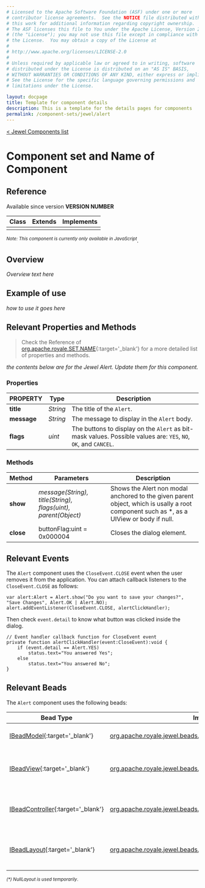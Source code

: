 ```yaml
---
# Licensed to the Apache Software Foundation (ASF) under one or more
# contributor license agreements.  See the NOTICE file distributed with
# this work for additional information regarding copyright ownership.
# The ASF licenses this file to You under the Apache License, Version 2.0
# (the "License"); you may not use this file except in compliance with
# the License.  You may obtain a copy of the License at
# 
# http://www.apache.org/licenses/LICENSE-2.0
# 
# Unless required by applicable law or agreed to in writing, software
# distributed under the License is distributed on an "AS IS" BASIS,
# WITHOUT WARRANTIES OR CONDITIONS OF ANY KIND, either express or implied.
# See the License for the specific language governing permissions and
# limitations under the License.

layout: docpage
title: Template for component details
description: This is a template for the details pages for components
permalink: /component-sets/jewel/alert
---
```

[< Jewel Components list](component-sets/jewel)

# Component set and Name of Component


## Reference
Available since version __VERSION NUMBER__

| Class                 	    | Extends                           | Implements	                    |
|------------------------------	|----------------------------------	|---------------------------------  |
|  |  |  	|

<sup>_Note: This component is currently only available in JavaScript_</sup>.

## Overview

_Overview text here_

## Example of use

_how to use it goes here_

## Relevant Properties and Methods

> Check the Reference of [org.apache.royale.SET.NAME](){:target='_blank'} for a more detailed list of properties and methods.

_the contents below are for the Jewel Alert. Update them for this component._
### Properties

| PROPERTY 	    | Type   	| Description                                                                                                	|
|--------------	|----------	|-----------------------------------------------------------------------------------------------------------	|
| __title__    	| _String_ 	| The title of the `Alert`.                                                                                      |
| __message__  	| _String_ 	| The message to display in the `Alert` body.                                                        	        |
| __flags__    	| _uint_   	| The buttons to display on the `Alert` as bit-mask values. Possible values are: `YES`, `NO`, `OK`, and `CANCEL`. 	|

### Methods

| Method    	| Parameters                                                    	| Description                                                                                                                      	|
|-----------	|---------------------------------------------------------------	|----------------------------------------------------------------------------------------------------------------------------------	|
| __show__   	| _message(String), title(String), flags(uint), parent(Object)_ 	| Shows the Alert non modal anchored to the given parent object, which is usally a root component such as *, as a UIView or body if null.	|
| __close__  	| buttonFlag:uint = 0x000004                                    	| Closes the dialog element.                                                                                                       	|

## Relevant Events

The `Alert` component uses the `CloseEvent.CLOSE` event when the user removes it from the application. You can attach callback listeners to the `CloseEvent.CLOSE` as follows:

```as3
var alert:Alert = Alert.show("Do you want to save your changes?", "Save Changes", Alert.OK | Alert.NO);
alert.addEventListener(CloseEvent.CLOSE, alertClickHandler);
```

Then check `event.detail` to know what button was clicked inside the dialog.

```as3
// Event handler callback function for CloseEvent event 
private function alertClickHandler(event:CloseEvent):void {
    if (event.detail == Alert.YES)
        status.text="You answered Yes";
    else
        status.text="You answered No";
}
```

## Relevant Beads

The `Alert` component uses the following beads:

| Bead Type       	| Implementation                                            	| Description                                    	|
|-----------------	|-----------------------------------------------------------	|------------------------------------------------	|
| [IBeadModel](https://royale.apache.org/asdoc/index.html#!org.apache.royale.core/IBeadModel){:target='_blank'}      	| [org.apache.royale.jewel.beads.models.AlertModel](https://royale.apache.org/asdoc/index.html#!org.apache.royale.jewel.beads.models/AlertModel){:target='_blank'}           	| The data model for the Alert.                   	|
| [IBeadView](https://royale.apache.org/asdoc/index.html#!org.apache.royale.core/IBeadView){:target='_blank'}       	| [org.apache.royale.jewel.beads.views.AlertView](https://royale.apache.org/asdoc/index.html#!org.apache.royale.jewel.beads.views/AlertView){:target='_blank'}           	| The bead used to create the elements of the Alert. 	|
| [IBeadController](https://royale.apache.org/asdoc/index.html#!org.apache.royale.core/IBeadController){:target='_blank'} 	| [org.apache.royale.jewel.beads.controllers.AlertController](https://royale.apache.org/asdoc/index.html#!org.apache.royale.jewel.beads.controllers/AlertController){:target='_blank'} 	| The bead used to handle input events.           	|
| [IBeadLayout](https://royale.apache.org/asdoc/index.html#!org.apache.royale.core/IBeadLayout){:target='_blank'}     	| [org.apache.royale.jewel.beads.layouts.NullLayout](){:target='_blank'}<sup>_(*)_</sup>  | The bead used to postion the elements of the Alert.       |

<sup>_(*) NullLayout is used temporarily_.</sup>

